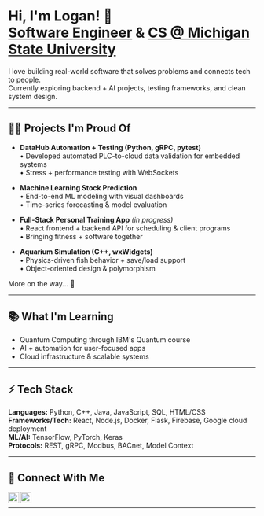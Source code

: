 <h1>Hi, I'm Logan! 👋<br/>
<a href="https://github.com/langme10">Software Engineer</a> & <a href="https://www.linkedin.com/in/logan-langmeyer-11a5ab333/">CS @ Michigan State University</a></h1>

I love building real-world software that solves problems and connects tech to people.  
Currently exploring backend + AI projects, testing frameworks, and clean system design.

---

<h2>👨‍💻 Projects I'm Proud Of</h2>

- <b>DataHub Automation + Testing (Python, gRPC, pytest)</b>  
  • Developed automated PLC-to-cloud data validation for embedded systems  
  • Stress + performance testing with WebSockets

- <b>Machine Learning Stock Prediction</b>  
  • End-to-end ML modeling with visual dashboards  
  • Time-series forecasting & model evaluation

- <b>Full-Stack Personal Training App</b> *(in progress)*  
  • React frontend + backend API for scheduling & client programs  
  • Bringing fitness + software together

- <b>Aquarium Simulation (C++, wxWidgets)</b>  
  • Physics-driven fish behavior + save/load support  
  • Object-oriented design & polymorphism

More on the way... 🚀

---

<h2>📚 What I'm Learning</h2>

- Quantum Computing through IBM's Quantum course
- AI + automation for user-focused apps
- Cloud infrastructure & scalable systems

---

<h2>⚡ Tech Stack</h2>

**Languages:** Python, C++, Java, JavaScript, SQL, HTML/CSS  
**Frameworks/Tech:** React, Node.js, Docker, Flask, Firebase, Google cloud deployment  
**ML/AI:** TensorFlow, PyTorch, Keras  
**Protocols:** REST, gRPC, Modbus, BACnet, Model Context  

---

<h2> 🤝 Connect With Me</h2>

[<img align="left" alt="LinkedIn" width="22px" src="https://cdn.jsdelivr.net/npm/simple-icons@v3/icons/linkedin.svg" />](https://www.linkedin.com/in/logan-langmeyer-11a5ab333/)
[<img align="left" alt="GitHub" width="22px" src="https://cdn.jsdelivr.net/npm/simple-icons@v3/icons/github.svg" />](https://github.com/langme10)

<br/>

---

